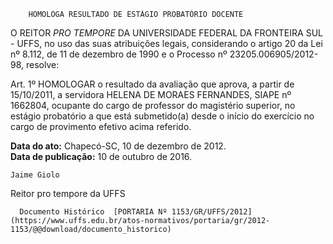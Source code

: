         HOMOLOGA RESULTADO DE ESTÁGIO PROBATÓRIO DOCENTE  

O REITOR *PRO TEMPORE* DA UNIVERSIDADE FEDERAL DA FRONTEIRA SUL - UFFS, no uso das suas atribuições legais, considerando o artigo 20 da Lei nº 8.112, de 11 de dezembro de 1990 e o Processo nº 23205.006905/2012-98, resolve:

 Art. 1º HOMOLOGAR o resultado da avaliação que aprova, a partir de 15/10/2011, a servidora HELENA DE MORAES FERNANDES, SIAPE nº 1662804, ocupante do cargo de professor do magistério superior, no estágio probatório a que está submetido(a) desde o início do exercício no cargo de provimento efetivo acima referido.

  

   **Data do ato:** Chapecó-SC, 10 de dezembro de 2012.   
 **Data de publicação:**  10 de outubro de 2016. 

    Jaime Giolo   
 Reitor pro tempore da UFFS 

      Documento Histórico  [PORTARIA Nº 1153/GR/UFFS/2012](https://www.uffs.edu.br/atos-normativos/portaria/gr/2012-1153/@@download/documento_historico)     
      
